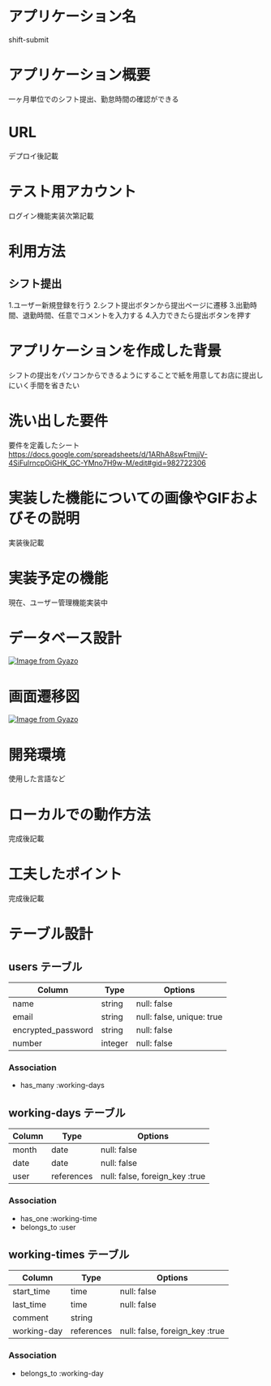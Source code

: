 # アプリケーション名
shift-submit

# アプリケーション概要
一ヶ月単位でのシフト提出、勤怠時間の確認ができる

# URL
デプロイ後記載

# テスト用アカウント
ログイン機能実装次第記載

# 利用方法
## シフト提出
1.ユーザー新規登録を行う
2.シフト提出ボタンから提出ページに遷移
3.出勤時間、退勤時間、任意でコメントを入力する
4.入力できたら提出ボタンを押す

## 
# アプリケーションを作成した背景
シフトの提出をパソコンからできるようにすることで紙を用意してお店に提出しにいく手間を省きたい
# 洗い出した要件
要件を定義したシート
https://docs.google.com/spreadsheets/d/1ARhA8swFtmjjV-4SiFulrncpOiGHK_GC-YMno7H9w-M/edit#gid=982722306
# 実装した機能についての画像やGIFおよびその説明
実装後記載

# 実装予定の機能
現在、ユーザー管理機能実装中
# データベース設計
[![Image from Gyazo](https://i.gyazo.com/16e11e6df01a91859aa886a494cf38fd.png)](https://gyazo.com/16e11e6df01a91859aa886a494cf38fd)

# 画面遷移図
[![Image from Gyazo](https://i.gyazo.com/3152537f0dfd7d861b8a44c0688a2abd.png)](https://gyazo.com/3152537f0dfd7d861b8a44c0688a2abd)

# 開発環境
使用した言語など

# ローカルでの動作方法
完成後記載

# 工夫したポイント
完成後記載




# テーブル設計

## users テーブル

| Column             | Type    | Options                   |
| ------------------ | ------- | ------------------------- |
| name               | string  | null: false               |
| email              | string  | null: false, unique: true |
| encrypted_password | string  | null: false               |
| number             | integer | null: false               |

### Association
- has_many :working-days

## working-days テーブル

| Column             | Type       | Options                       |
| ------------------ | ---------- | ----------------------------- |
| month              | date       | null: false                   |
| date               | date       | null: false                   |
| user               | references | null: false, foreign_key :true|

### Association
- has_one :working-time
- belongs_to :user

## working-times テーブル

| Column             | Type    | Options                           |
| ------------------ | ------- | --------------------------------- |
| start_time         | time    | null: false                       |
| last_time          | time    | null: false                       |
| comment            | string  |                                   |
| working-day        | references | null: false, foreign_key :true |

### Association
- belongs_to :working-day